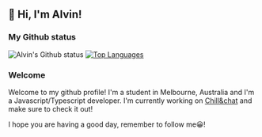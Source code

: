 ## 👋 Hi, I'm Alvin!
### My Github status
![Alvin's Github status](https://github-readme-stats.vercel.app/api?username=CHENG-Alvin)
[![Top Languages](https://github-readme-stats.vercel.app/api/top-langs/?username=CHENG-Alvin&layout=compact)](https://github.com/anuraghazra/github-readme-stats)

### Welcome
Welcome to my github profile! I'm a student in Melbourne, Australia and I'm a Javascript/Typescript developer. I'm currently working on [Chill&chat](https://github.com/chillandchat/) and make sure to check it out! 

I hope you are having a good day, remember to follow me😀! 
